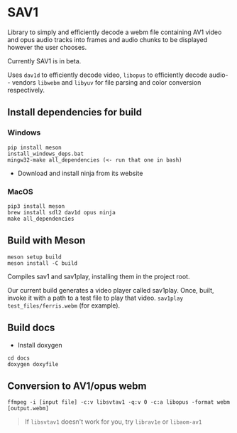 # SAV1

Library to simply and efficiently decode a webm file containing AV1 video and opus audio tracks into frames and audio chunks to be displayed however the user chooses.

Currently SAV1 is in beta.

Uses `dav1d` to efficiently decode video, `libopus` to efficiently decode audio-- vendors `libwebm` and `libyuv` for file parsing and color conversion respectively.

## Install dependencies for build
### Windows
```
pip install meson
install_windows_deps.bat
mingw32-make all_dependencies (<- run that one in bash)
```
+ Download and install ninja from its website

### MacOS
```
pip3 install meson
brew install sdl2 dav1d opus ninja
make all_dependencies
```

## Build with Meson
```
meson setup build
meson install -C build
```
Compiles sav1 and sav1play, installing them in the project root.

Our current build generates a video player called sav1play. Once, built, invoke it with a path to a test file to play that video. `sav1play test_files/ferris.webm` (for example).

## Build docs
+ Install doxygen

```
cd docs
doxygen doxyfile
```

## Conversion to AV1/opus webm

`ffmpeg -i [input file] -c:v libsvtav1 -q:v 0 -c:a libopus -format webm [output.webm]`

> If `libsvtav1` doesn't work for you, try `librav1e` or `libaom-av1`
